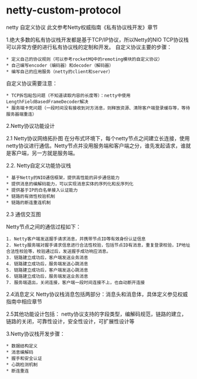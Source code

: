 # netty-custom-protocol
netty 自定义协议
此文参考Netty权威指南《私有协议栈开发》章节

1.绝大多数的私有协议栈开发都是基于TCP/IP协议，所以Netty的NIO TCP协议栈可以非常方便的进行私有协议栈的定制和开发。
自定义协议主要的步骤：

	* 定义自己的协议规则（可以参考rocketMQ中的remoting模块的自定义协议）
	* 自己编写encoder（编码器）和decoder（解码器）
	* 编写自己的应用服务（netty的client和server）

自定义协议需要注意：

	* TCP拆包粘包问题（不知道读取内容的长度等）：netty中使用LengthFieldBasedFrameDecoder解决
	* 服务端卡死问题（一段时间没有接收到对方消息，则释放资源、清除客户端登录缓存等，等待服务器端重连）


2.Netty协议功能设计

2.1 Netty协议网络拓扑图
在分布式环境下，每个netty节点之间建立长连接，使用netty协议进行通信。Netty节点并没用服务端和客户端之分，谁先发起请求，谁就是客户端，另一方就是服务端。

2.2. Netty自定义功能协议栈

	* 基于Netty的NIO通信框架，提供高性能的异步通信能力
	* 提供消息的编解码能力，可以实现消息实体的序列化和反序列化
	* 提供基于IP的白名单接入认证能力
	* 链路的有效性校验机制
	* 链路的断连重连机制

2.3 通信交互图

Netty节点之间的通信过程如下：

	1. Netty客户端发送握手请求消息，并携带节点ID等有效身份认证信息
	2. Netty服务端对握手请求信息进行合法性校验，包括节点ID有消息，重复登录校验，IP地址合法性校验等，校验通过后，发送握手成功响应消息。
	3. 链路建立成功后，客户端发送业务消息
	4. 链路建立成功后，服务端发送心跳消息
	5. 链路建立成功后，客户端发送心跳消息
	6. 链路建立成功后，服务端发送业务消息
	7. 服务端退出，关闭连接，客户端一段时间连接不上，也自动断开连接


2.4消息定义
Netty协议栈消息包括两部分：消息头和消息体，具体定义参见权威指南中相应章节

2.5其他功能设计包括：
netty协议支持的字段类型，编解码规范，链路的建立，链路的关闭，可靠性设计，安全性设计，可扩展性设计等

3.Netty协议栈开发步骤：

	* 数据结构定义
	* 消息编解码
	* 握手和安全认证
	* 心跳检测机制
	* 断连重连


